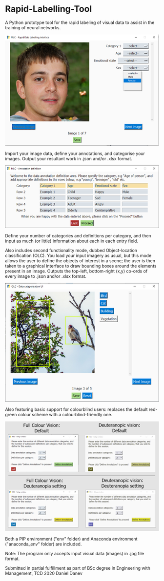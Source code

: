 # Rapid-Labelling-Tool
A Python prototype tool for the rapid labeling of visual data to assist in the training of neural networks.

<img src="images/MLC-4.png" width="700">

Import your image data, define your annotations, and categorise your images. Output your resultant work in .json and/or .xlsx format.

<img src="images/MLC-2-2.png" width="700">

Define your number of categories and definitions per category, and then input as much (or little) information about each in each entry field.

Also includes second functionality mode, dubbed Object-location classification (OLC). You load your input imagery as usual, but this mode allows the user to define the objects of interest in a scene; the user is then taken to a graphical interface to draw bounding boxes around the elements present in an image. Outputs the top-left, bottom-right (x,y) co-ords of every image to .json and/or .xlsx format. 

<img src="images/OLC-Window_Defined.png" width="700">


Also featuring basic support for colourblind users: replaces the default red-green colour scheme with a colourblind-friendly one. 

<img src="images/Comparison_new.png" width="700">

Both a PIP environment ("env" folder) and Anaconda environment ("anaconda_env" folder) are included.

Note: The program only accepts input visual data (images) in .jpg file format. 


Submitted in partial fulfillment as part of BSc degree in Engineering with Management, TCD 2020
Daniel Danev
